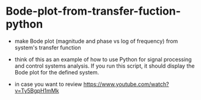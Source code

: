 # Bode-plot-from-transfer-fuction-python
- make Bode plot (magnitude and phase vs log of frequency) from system's transfer function

- think of this as an example of how to use Python for signal processing and control systems analysis. If you run this script, it should display the Bode plot for the defined system.

- in case you want to review https://www.youtube.com/watch?v=Ty5BgpH1mMk
